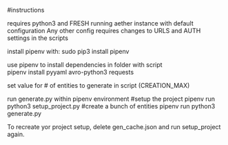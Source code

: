 #instructions

requires python3 and FRESH running aether instance with default configuration
Any other config requires changes to URLS and AUTH settings in the scripts

install pipenv with: 
    sudo pip3 install pipenv

use pipenv to install dependencies in folder with script    
    pipenv install pyyaml avro-python3 requests

set value for # of entities to generate in script (CREATION_MAX)

run generate.py within pipenv environment
    #setup the project
    pipenv run python3 setup_project.py
    #create a bunch of entities
    pipenv run python3 generate.py

To recreate yor project setup, delete gen_cache.json and run setup_project again.
